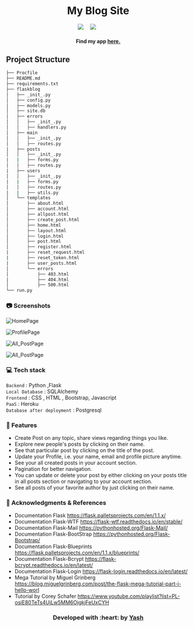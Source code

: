 <h1 align = 'center'> My Blog Site</h1>

&emsp;&emsp;&emsp;&emsp;&emsp;&emsp;&emsp;&emsp;&emsp;&emsp;&emsp;&emsp;&emsp;&emsp;[![](https://img.shields.io/badge/Made_with-Flask-blue?style=for-the-badge&logo=Flask)](https://flask.palletsprojects.com/en/1.1.x/)
&emsp;[![](https://img.shields.io/badge/IDE-Visual_Studio_Code-red?style=for-the-badge&logo=visual-studio-code)](https://code.visualstudio.com/ "Visual Studio Code")


<h4 align = 'center'> Find my app <a href='https://flask-my-blog-site.herokuapp.com/'> here. </a> </h4>

Project Structure
--------

  ```sh
  ├── Procfile   
  ├── README.md
  ├── requirements.txt
  ├── flaskblog
  │   ├── _init_.py
  │   ├── config.py
  │   ├── models.py
  │   ├── site.db
  │   ├── errors
  │   │   ├── _init_.py
  │   │   ├── handlers.py
  │   ├── main
  │   │   ├── _init_.py
  │   │   ├── routes.py
  |   ├── posts
  │   │   ├── _init_.py
  |   |   ├── forms.py
  │   │   ├── routes.py
  |   ├── users
  │   │   ├── _init_.py
  |   |   ├── forms.py
  │   │   ├── routes.py
  |   |   ├── utils.py
  │   └── templates
  │       ├── about.html
  │       ├── account.html
  │       ├── allpost.html
  │       ├── create_post.html
  │       ├── home.html
  │       ├── layout.html
  │       ├── login.html
  │       ├── post.html
  │       ├── register.html
  |       ├── reset_request.html
  |       ├── reset_token.html
  |       ├── user_posts.html
  │       └── errors
  │           ├── 403.html
  |           ├── 404.html
  │           ├── 500.html
  └── run.py
  ```

### 📷 Screenshots

![HomePage](https://github.com/Yola21/My-Blog-Site/blob/main/Screenshots/Screenshot%20(264).png)

![ProfilePage](https://github.com/Yola21/My-Blog-Site/blob/main/Screenshots/Screenshot%20(268).png)

![All_PostPage](https://github.com/Yola21/My-Blog-Site/blob/main/Screenshots/Screenshot%20(266).png)

![All_PostPage](https://github.com/Yola21/My-Blog-Site/blob/main/Screenshots/Screenshot%20(267).png)



### 💻 Tech stack
`Backend` : Python ,Flask <br>
`Local Database` : SQLAlchemy <br>
`Frontend` : CSS , HTML , Bootstrap, Javascript <br>
`PaaS` : Heroku <br>
`Database after deployment` : Postgresql <br>


### 🚀 Features
- Create Post on any topic, share views regarding things you like.
- Explore new people's posts by clicking on their name.
- See that particular post by clicking on the title of the post.
- Update your Profile, i.e. your name, email and profile picture anytime.
- See your all created posts in your account section.
- Pagination for better navigation.
- You can update or delete your post by either clicking on your posts title in all posts section or     navigating to your account section.
- See all posts of your favorite author by just clicking on their name.


### :page_with_curl: Acknowledgments & References

* Documentation Flask https://flask.palletsprojects.com/en/1.1.x/
* Documentation Flask-WTF https://flask-wtf.readthedocs.io/en/stable/
* Documentation Flask-Mail https://pythonhosted.org/Flask-Mail/
* Documentation Flask-BootStrap https://pythonhosted.org/Flask-Bootstrap/
* Documentation Flask-Blueprints https://flask.palletsprojects.com/en/1.1.x/blueprints/
* Documentation Flask-Bcrypt https://flask-bcrypt.readthedocs.io/en/latest/
* Documentation Flask-Login https://flask-login.readthedocs.io/en/latest/
* Mega Tutorial by Miguel Grinberg https://blog.miguelgrinberg.com/post/the-flask-mega-tutorial-part-i-hello-worl
* Tutorial by Corey Schafer https://www.youtube.com/playlist?list=PL-osiE80TeTs4UjLw5MM6OjgkjFeUxCYH
<h3 align="center"><b>Developed with :heart: by <a href="https://github.com/Yola21">Yash</a></b></h1>

